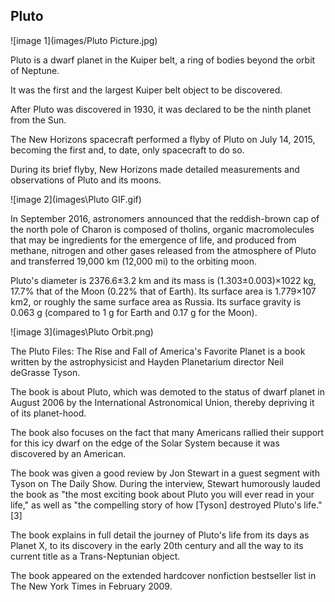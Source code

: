 ## Pluto

![image 1](images/Pluto Picture.jpg)

Pluto is a dwarf planet in the Kuiper belt, a ring of bodies beyond the orbit of Neptune. 

It was the first and the largest Kuiper belt object to be discovered. 

After Pluto was discovered in 1930, it was declared to be the ninth planet from the Sun.

The New Horizons spacecraft performed a flyby of Pluto on July 14, 2015, becoming the first and, to date, only spacecraft to do so.

During its brief flyby, New Horizons made detailed measurements and observations of Pluto and its moons. 

![image 2](images\Pluto GIF.gif)

In September 2016, astronomers announced that the reddish-brown cap of the north pole of Charon is composed of tholins, 
organic macromolecules that may be ingredients for the emergence of life, and produced from methane, 
nitrogen and other gases released from the atmosphere of Pluto and transferred 19,000 km (12,000 mi) to the orbiting moon.

Pluto's diameter is 2376.6±3.2 km and its mass is (1.303±0.003)×1022 kg, 17.7% that of the Moon (0.22% that of Earth).
Its surface area is 1.779×107 km2, or roughly the same surface area as Russia. 
Its surface gravity is 0.063 g (compared to 1 g for Earth and 0.17 g for the Moon).

![image 3](images\Pluto Orbit.png)

The Pluto Files: The Rise and Fall of America's Favorite Planet is a book written by the astrophysicist and Hayden Planetarium director Neil deGrasse Tyson. 

The book is about Pluto, which was demoted to the status of dwarf planet in August 2006 by the International Astronomical Union, thereby depriving it of its planet-hood.

The book also focuses on the fact that many Americans rallied their support for this icy dwarf on the edge of the Solar System because it was discovered by an American.

The book was given a good review by Jon Stewart in a guest segment with Tyson on The Daily Show. During the interview, Stewart humorously lauded the book as "the most exciting book about Pluto you will ever read in your life," as well as "the compelling story of how [Tyson] destroyed Pluto's life."[3]

The book explains in full detail the journey of Pluto's life from its days as Planet X, to its discovery in the early 20th century and all the way to its current title as a Trans-Neptunian object.

The book appeared on the extended hardcover nonfiction bestseller list in The New York Times in February 2009.
